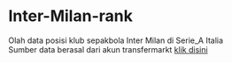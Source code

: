 # Inter-Milan-rank
Olah data posisi klub sepakbola Inter Milan di Serie_A Italia <br>
Sumber data berasal dari akun transfermarkt <a href='https://www.transfermarkt.co.uk/inter-mailand/platzierungen/verein/46'> klik disini </a>

